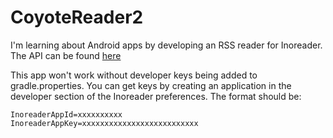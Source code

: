 # CoyoteReader2
I'm learning about Android apps by developing an RSS reader for Inoreader. The API can be found [here](https://www.inoreader.com/developers/)

This app won't work without developer keys being added to gradle.properties. You can get keys by creating an application in the developer section of the Inoreader preferences. The format should be:
```
InoreaderAppId=xxxxxxxxxx
InoreaderAppKey=xxxxxxxxxxxxxxxxxxxxxxxxxx
```
